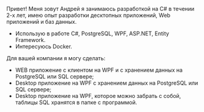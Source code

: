 Привет! Меня зовут Андрей я занимаюсь разработкой на C# в течении 2-х лет, имею опыт разработки десктопных приложений, Web приложений и баз данных. 

- Использую в работе C#, PostgreSQL, WPF, ASP.NET, Entity Framework.
- Интересуюсь Docker.


Для вашей компании я могу сделать:

- WEB приложение с клиентом на WPF и с хранением данных на PostgreSQL или SQL сервере;
- Desktop приложение на WPF с хранением данных на PostgreSQL или SQL сервере;
- Desktop приложение на WPF, которое можно забрать с собой, таблицы SQL хранятся в папке с программой.
	
<!--
**ZhiyanovAndrey/ZhiyanovAndrey** is a ✨ _special_ ✨ repository because its `README.md` (this file) appears on your GitHub profile.

Here are some ideas to get you started:

- 🔭 I’m currently working on ...
- 🌱 I’m currently learning ...
- 👯 I’m looking to collaborate on ...
- 🤔 I’m looking for help with ...
- 💬 Ask me about ...
- 📫 How to reach me: ...
- 😄 Pronouns: ...
- ⚡ Fun fact: ...
-->
